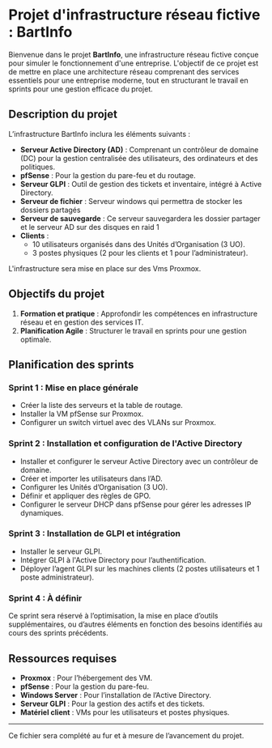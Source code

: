 # Projet d'infrastructure réseau fictive : BartInfo

Bienvenue dans le projet **BartInfo**, une infrastructure réseau fictive conçue pour simuler le fonctionnement d'une entreprise. L'objectif de ce projet est de mettre en place une architecture réseau comprenant des services essentiels pour une entreprise moderne, tout en structurant le travail en sprints pour une gestion efficace du projet.

## Description du projet

L’infrastructure BartInfo inclura les éléments suivants :

- **Serveur Active Directory (AD)** : Comprenant un contrôleur de domaine (DC) pour la gestion centralisée des utilisateurs, des ordinateurs et des politiques.
- **pfSense** : Pour la gestion du pare-feu et du routage.
- **Serveur GLPI** : Outil de gestion des tickets et inventaire, intégré à Active Directory.
- **Serveur de fichier** : Serveur windows qui permettra de stocker les dossiers partagés
- **Serveur de sauvegarde** : Ce serveur sauvegardera les dossier partager et le serveur AD sur des disques en raid 1
- **Clients** :
  - 10 utilisateurs organisés dans des Unités d’Organisation (3 UO).
  - 3 postes physiques (2 pour les clients et 1 pour l’administrateur).


L'infrastructure sera mise en place sur des Vms Proxmox.

## Objectifs du projet

1. **Formation et pratique** : Approfondir les compétences en infrastructure réseau et en gestion des services IT.
2. **Planification Agile** : Structurer le travail en sprints pour une gestion optimale.

## Planification des sprints

### Sprint 1 : Mise en place générale
- Créer la liste des serveurs et la table de routage.
- Installer la VM pfSense sur Proxmox.
- Configurer un switch virtuel avec des VLANs sur Proxmox.

### Sprint 2 : Installation et configuration de l'Active Directory
- Installer et configurer le serveur Active Directory avec un contrôleur de domaine.
- Créer et importer les utilisateurs dans l’AD.
- Configurer les Unités d’Organisation (3 UO).
- Définir et appliquer des règles de GPO.
- Configurer le serveur DHCP dans pfSense pour gérer les adresses IP dynamiques.

### Sprint 3 : Installation de GLPI et intégration
- Installer le serveur GLPI.
- Intégrer GLPI à l'Active Directory pour l’authentification.
- Déployer l’agent GLPI sur les machines clients (2 postes utilisateurs et 1 poste administrateur).

### Sprint 4 : À définir
Ce sprint sera réservé à l’optimisation, la mise en place d’outils supplémentaires, ou d’autres éléments en fonction des besoins identifiés au cours des sprints précédents.

## Ressources requises

- **Proxmox** : Pour l’hébergement des VM.
- **pfSense** : Pour la gestion du pare-feu.
- **Windows Server** : Pour l’installation de l’Active Directory.
- **Serveur GLPI** : Pour la gestion des actifs et des tickets.
- **Matériel client** : VMs pour les utilisateurs et postes physiques.

---
Ce fichier sera complété au fur et à mesure de l’avancement du projet. 
